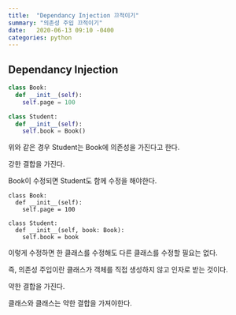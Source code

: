 ```yaml
---
title:  "Dependancy Injection 끄적이기"
summary: "의존성 주입 끄적이기"
date:   2020-06-13 09:10 -0400
categories: python
---
```


## Dependancy Injection

```python
class Book:
  def __init__(self):
    self.page = 100

class Student:
  def __init__(self):
    self.book = Book()
```

위와 같은 경우 Student는 Book에 의존성을 가진다고 한다.

강한 결합을 가진다.

Book이 수정되면 Student도 함께 수정을 해야한다.

```pyhon
class Book:
  def __init__(self):
    self.page = 100

class Student:
  def __init__(self, book: Book):
    self.book = book
```

이렇게 수정하면 한 클래스를 수정해도 다른 클래스를 수정할 필요는 없다.

즉, 의존성 주입이란 클래스가 객체를 직접 생성하지 않고 인자로 받는 것이다.

약한 결합을 가진다.

클래스와 클래스는 약한 결합을 가져야한다.
